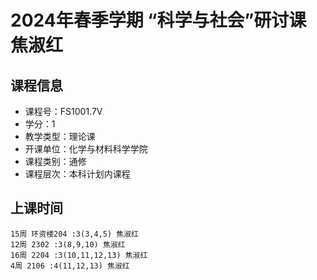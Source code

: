 # 2024年春季学期 “科学与社会”研讨课 焦淑红






## 课程信息

- 课程号：FS1001.7V
- 学分：1
- 教学类型：理论课
- 开课单位：化学与材料科学学院
- 课程类别：通修
- 课程层次：本科计划内课程

## 上课时间

```
15周 环资楼204 :3(3,4,5) 焦淑红
12周 2302 :3(8,9,10) 焦淑红
16周 2204 :3(10,11,12,13) 焦淑红
4周 2106 :4(11,12,13) 焦淑红
```

